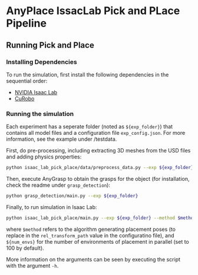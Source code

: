 # AnyPlace IssacLab Pick and PLace Pipeline

## Running Pick and Place

### Installing Dependencies

To run the simulation, first install the following dependencies in the sequential order:
- [NVIDIA Isaac Lab](https://isaac-sim.github.io/IsaacLab/main/source/setup/installation/index.html#)
- [CuRobo](https://curobo.org/get_started/1_install_instructions.html)

### Running the simulation

Each experiment has a seperate folder (noted as `${exp_folder}`) that contains all model files and a configuration file `exp_config.json`. For more information, see the example under /testdata.

First, do pre-processing, including extracting 3D meshes from the USD files and adding physics properties:
```sh
python isaac_lab_pick_place/data/preprocess_data.py --exp ${exp_folder}
```

Then, execute AnyGrasp to obtain the grasps for the object (for installation, check the readme under `grasp_detection`):
```sh
python grasp_detection/main.py --exp ${exp_folder}
```

Finally, to run simulation in Isaac Lab:
```sh
python isaac_lab_pick_place/main.py --exp ${exp_folder} --method $method [--num-envs ${num_envs}]
```
where `$method` refers to the algorithm generating placement poses (to replace in the `rel_transform_path` value in the configuratino file), and `${num_envs}` for the number of environments of placement in parallel (set to 100 by default).

More information on the arguments can be seen by executing the script with the argument `-h`.